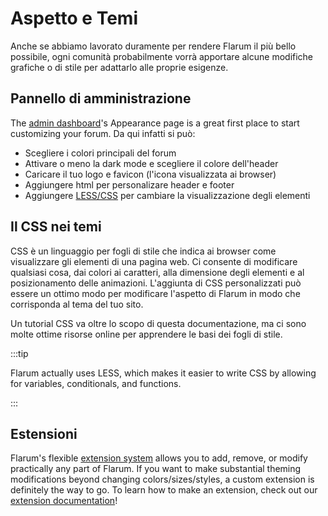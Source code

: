 # Aspetto e Temi

Anche se abbiamo lavorato duramente per rendere Flarum il più bello possibile, ogni comunità probabilmente vorrà apportare alcune modifiche grafiche o di stile per adattarlo alle proprie esigenze.

## Pannello di amministrazione

The [admin dashboard](./admin.md)'s Appearance page is a great first place to start customizing your forum. Da qui infatti si può:

- Scegliere i colori principali del forum
- Attivare o meno la dark mode e scegliere il colore dell'header
- Caricare il tuo logo e favicon (l'icona visualizzata ai browser)
- Aggiungere html per personalizare header e footer
- Aggiungere [LESS/CSS](#css-theming) per cambiare la visualizzazione degli elementi

## Il CSS nei temi

CSS è un linguaggio per fogli di stile che indica ai browser come visualizzare gli elementi di una pagina web. Ci consente di modificare qualsiasi cosa, dai colori ai caratteri, alla dimensione degli elementi e al posizionamento delle animazioni. L'aggiunta di CSS personalizzati può essere un ottimo modo per modificare l'aspetto di Flarum in modo che corrisponda al tema del tuo sito.

Un tutorial CSS va oltre lo scopo di questa documentazione, ma ci sono molte ottime risorse online per apprendere le basi dei fogli di stile.

:::tip

Flarum actually uses LESS, which makes it easier to write CSS by allowing for variables, conditionals, and functions.

:::

## Estensioni

Flarum's flexible [extension system](extensions.md) allows you to add, remove, or modify practically any part of Flarum. If you want to make substantial theming modifications beyond changing colors/sizes/styles, a custom extension is definitely the way to go. To learn how to make an extension, check out our [extension documentation](extend/README.md)!
